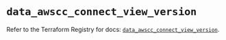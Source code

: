 # `data_awscc_connect_view_version`

Refer to the Terraform Registry for docs: [`data_awscc_connect_view_version`](https://registry.terraform.io/providers/hashicorp/awscc/0.70.0/docs/data-sources/connect_view_version).
